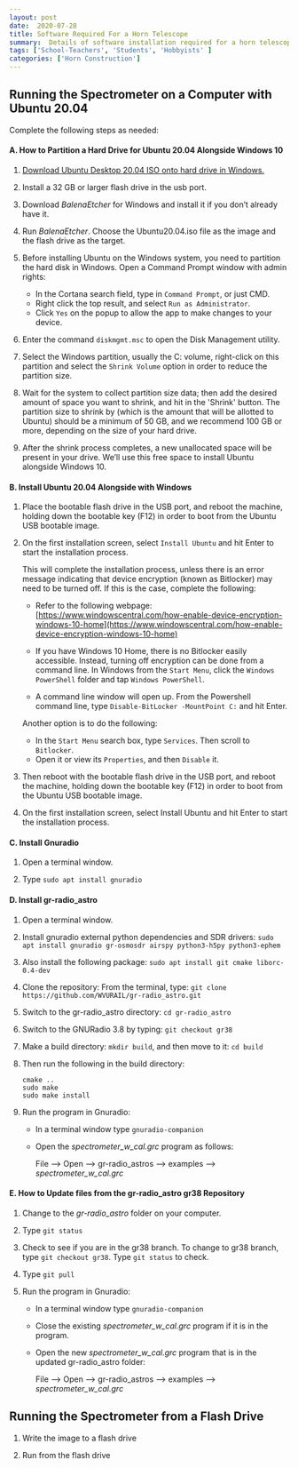 ```yaml
---
layout: post
date:  2020-07-28
title: Software Required For a Horn Telescope
summary:  Details of software installation required for a horn telescope
tags: ['School-Teachers', 'Students', 'Hobbyists' ]
categories: ['Horn Construction']
---
```


## Running the Spectrometer on a Computer with Ubuntu 20.04

Complete the following steps as needed:

#### A. How to Partition a Hard Drive for Ubuntu 20.04 Alongside Windows 10

   1. [Download Ubuntu Desktop 20.04 ISO onto hard drive in Windows.](http://releases.ubuntu.com/20.04/)

   2. Install a 32 GB or larger flash drive in the usb port.
      
   3. Download *BalenaEtcher* for Windows and install it if you don’t already have it.
   
   4. Run *BalenaEtcher*. Choose the Ubuntu20.04.iso file as the image and the flash drive as the target.

   5. Before installing Ubuntu on the Windows system, you need to partition the hard disk in Windows. 
      Open a Command Prompt window with admin rights:
         - In the Cortana search field, type in `Command Prompt`, or just CMD.
         - Right click the top result, and select `Run as Administrator`.
         - Click `Yes` on the popup to allow the app to make changes to your device.
         
   6. Enter the command `diskmgmt.msc` to open the Disk Management utility.

   7. Select the Windows partition, usually the C: volume, right-click on this partition and select the `Shrink Volume` option in order to reduce the partition size.

   8. Wait for the system to collect partition size data; then add the desired amount of space you want to shrink, and hit in the 'Shrink' button. The partition size to shrink by (which is the amount that will be allotted to Ubuntu) should be a minimum of 50 GB, and we recommend 100 GB or more, depending on the size of your hard drive.
      
   9. After the shrink process completes, a new unallocated space will be present in your drive. We’ll use this free space to install Ubuntu alongside Windows 10.

#### B. Install Ubuntu 20.04 Alongside with Windows

   1. Place the bootable flash drive in the USB port, and reboot the machine, holding down the bootable key (F12) in order to boot from the Ubuntu USB bootable image.

   2. On the first installation screen, select `Install Ubuntu` and hit Enter to start the installation process.

      This will complete the installation process, unless there is an error message indicating that device encryption (known as Bitlocker) may need to be turned off. If this is the case, complete the following:

      - Refer to the following webpage: [https://www.windowscentral.com/how-enable-device-encryption-windows-10-home](https://www.windowscentral.com/how-enable-device-encryption-windows-10-home)
      
      - If you have Windows 10 Home, there is no Bitlocker easily accessible. Instead, turning off encryption can be done from a command line. In Windows from the `Start Menu`, click the `Windows PowerShell` folder and tap `Windows PowerShell`.

      - A command line window will open up. From the Powershell command line, type `Disable-BitLocker -MountPoint C:` and hit Enter.
      
      Another option is to do the following:
         + In the `Start Menu` search box, type `Services`. Then scroll to `Bitlocker`. 
         + Open it or view its `Properties`, and then `Disable` it.

   3. Then reboot with the bootable flash drive in the USB port, and reboot the machine, holding down the bootable key (F12) in order to boot from the Ubuntu USB bootable image.

   4. On the first installation screen, select Install Ubuntu and hit Enter to start the installation process.


#### C. Install Gnuradio 

   1. Open a terminal window.
      
   2. Type `sudo apt install gnuradio`

#### D. Install gr-radio_astro 

   1. Open a terminal window.

   2. Install gnuradio external python dependencies and SDR drivers:
      `sudo apt install gnuradio gr-osmosdr airspy python3-h5py python3-ephem`

   3. Also install the following package: `sudo apt install git cmake liborc-0.4-dev`
      
   4. Clone the repository: From the terminal, type: `git clone https://github.com/WVURAIL/gr-radio_astro.git`

   5. Switch to the gr-radio_astro directory: `cd gr-radio_astro`

   6. Switch to the GNURadio 3.8 by typing: `git checkout gr38`

   7. Make a build directory: `mkdir build`, and then move to it: `cd build`  
      
   8. Then run the following in the build directory:

      ```
      cmake ..
      sudo make
      sudo make install
      ```
      
   9. Run the program in Gnuradio:
         - In a terminal window type `gnuradio-companion`
         - Open the *spectrometer_w_cal.grc* program as follows: 
            
           File --> Open --> gr-radio_astros --> examples --> *spectrometer_w_cal.grc*

#### E. How to Update files from the gr-radio_astro gr38 Repository

   1. Change to the *gr-radio_astro* folder on your computer.

   2. Type `git status`
      
   3. Check to see if you are in the gr38 branch. To change to gr38 branch, type `git checkout gr38`. Type `git status` to check. 

   4. Type `git pull`

   5. Run the program in Gnuradio:
      - In a terminal window type `gnuradio-companion`
      - Close the existing *spectrometer_w_cal.grc* program if it is in the program.
      - Open the new *spectrometer_w_cal.grc* program that is in the updated gr-radio_astro folder: 
            
         File --> Open --> gr-radio_astros --> examples --> *spectrometer_w_cal.grc*


##  Running the Spectrometer from a Flash Drive

   1. Write the image to a flash drive

   2. Run from the flash drive

